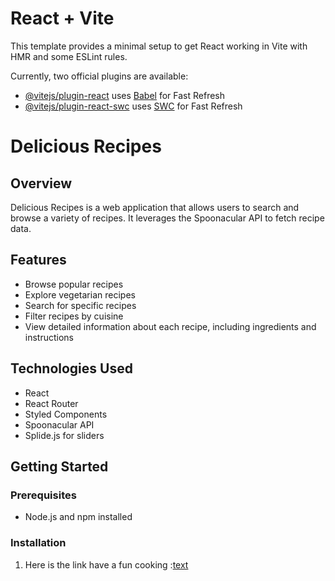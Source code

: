 # React + Vite

This template provides a minimal setup to get React working in Vite with HMR and some ESLint rules.

Currently, two official plugins are available:

- [@vitejs/plugin-react](https://github.com/vitejs/vite-plugin-react/blob/main/packages/plugin-react/README.md) uses [Babel](https://babeljs.io/) for Fast Refresh
- [@vitejs/plugin-react-swc](https://github.com/vitejs/vite-plugin-react-swc) uses [SWC](https://swc.rs/) for Fast Refresh


# Delicious Recipes

## Overview
Delicious Recipes is a web application that allows users to search and browse a variety of recipes. It leverages the Spoonacular API to fetch recipe data.

## Features
- Browse popular recipes
- Explore vegetarian recipes
- Search for specific recipes
- Filter recipes by cuisine
- View detailed information about each recipe, including ingredients and instructions

## Technologies Used
- React
- React Router
- Styled Components
- Spoonacular API
- Splide.js for sliders

## Getting Started

### Prerequisites
- Node.js and npm installed

### Installation

1. Here is the link have a fun cooking :[text](https://chefthing.onrender.com/)